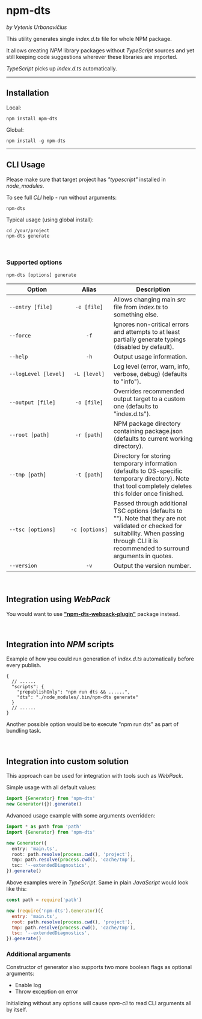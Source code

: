 # npm-dts

_by Vytenis Urbonavičius_

This utility generates single _index.d.ts_ file for whole NPM package.

It allows creating _NPM_ library packages without _TypeScript_ sources and yet still keeping code suggestions wherever these libraries are imported.

_TypeScript_ picks up _index.d.ts_ automatically.

---

## Installation

Local:

```
npm install npm-dts
```

Global:

```
npm install -g npm-dts
```

---

## CLI Usage

Please make sure that target project has _"typescript"_ installed in _node_modules_.

To see full _CLI_ help - run without arguments:

```
npm-dts
```

Typical usage (using global install):

```
cd /your/project
npm-dts generate
```

<br />

### Supported options

```
npm-dts [options] generate
```

| Option                                                       |                         Alias                          | Description                                                                                                                                                                                      |
| ------------------------------------------------------------ | :----------------------------------------------------: | ------------------------------------------------------------------------------------------------------------------------------------------------------------------------------------------------ |
| <code style="white-space: nowrap;">--entry [file]</code>     |  <code style="white-space: nowrap;">-e [file]</code>   | Allows changing main _src_ file from _index.ts_ to something else.                                                                                                                               |
| <code style="white-space: nowrap;">--force</code>            |      <code style="white-space: nowrap;">-f</code>      | Ignores non-critical errors and attempts to at least partially generate typings (disabled by default).                                                                                           |
| <code style="white-space: nowrap;">--help</code>             |      <code style="white-space: nowrap;">-h</code>      | Output usage information.                                                                                                                                                                        |
| <code style="white-space: nowrap;">--logLevel [level]</code> |  <code style="white-space: nowrap;">-L [level]</code>  | Log level (error, warn, info, verbose, debug) (defaults to "info").                                                                                                                              |
| <code style="white-space: nowrap;">--output [file]</code>    |  <code style="white-space: nowrap;">-o [file]</code>   | Overrides recommended output target to a custom one (defaults to "index.d.ts").                                                                                                                  |
| <code style="white-space: nowrap;">--root [path]</code>      |  <code style="white-space: nowrap;">-r [path]</code>   | NPM package directory containing package.json (defaults to current working directory).                                                                                                           |
| <code style="white-space: nowrap;">--tmp [path]</code>       |  <code style="white-space: nowrap;">-t [path]</code>   | Directory for storing temporary information (defaults to OS-specific temporary directory). Note that tool completely deletes this folder once finished.                                          |
| <code style="white-space: nowrap;">--tsc [options]</code>    | <code style="white-space: nowrap;">-c [options]</code> | Passed through additional TSC options (defaults to ""). Note that they are not validated or checked for suitability. When passing through CLI it is recommended to surround arguments in quotes. |
| <code style="white-space: nowrap;">--version</code>          |      <code style="white-space: nowrap;">-v</code>      | Output the version number.                                                                                                                                                                       |

<br>

## Integration using _WebPack_

You would want to use [**"npm-dts-webpack-plugin"**](https://www.npmjs.com/package/npm-dts-webpack-plugin) package instead.

<br />

## Integration into _NPM_ scripts

Example of how you could run generation of _index.d.ts_ automatically before every publish.

```
{
  // ......
  "scripts": {
    "prepublishOnly": "npm run dts && ......",
    "dts": "./node_modules/.bin/npm-dts generate"
  }
  // ......
}
```

Another possible option would be to execute "npm run dts" as part of bundling task.

<br />

## Integration into custom solution

This approach can be used for integration with tools such as _WebPack_.

Simple usage with all default values:

```typescript
import {Generator} from 'npm-dts'
new Generator({}).generate()
```

Advanced usage example with some arguments overridden:

```typescript
import * as path from 'path'
import {Generator} from 'npm-dts'

new Generator({
  entry: 'main.ts',
  root: path.resolve(process.cwd(), 'project'),
  tmp: path.resolve(process.cwd(), 'cache/tmp'),
  tsc: '--extendedDiagnostics',
}).generate()
```

Above examples were in _TypeScript_. Same in plain _JavaScript_ would look like this:

```javascript
const path = require('path')

new (require('npm-dts').Generator)({
  entry: 'main.ts',
  root: path.resolve(process.cwd(), 'project'),
  tmp: path.resolve(process.cwd(), 'cache/tmp'),
  tsc: '--extendedDiagnostics',
}).generate()
```

### Additional arguments

Constructor of generator also supports two more boolean flags as optional arguments:

- Enable log
- Throw exception on error

Initializing without any options will cause _npm-cli_ to read CLI arguments all by itself.
